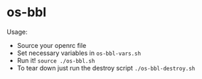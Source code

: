 # os-bbl

Usage:

- Source your openrc file
- Set necessary variables in `os-bbl-vars.sh`
- Run it!
  ``` source ./os-bbl.sh ```
- To tear down just run the destroy script
  ``` ./os-bbl-destroy.sh ```
